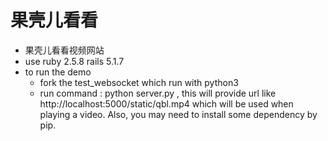 # 果壳儿看看

+ 果壳儿看看视频网站
+ use  ruby 2.5.8   rails 5.1.7 
+ to run the demo
  + fork the test_websocket which run with python3
  + run command : python server.py , this will provide url like  http://localhost:5000/static/qbl.mp4  which will be used when playing a video. Also, you may need to install some dependency by pip.
